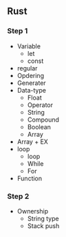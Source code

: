 ## Rust
### Step 1
* Variable
    * let
    * const
* regular
* Opdering
* Generater
* Data-type
    * Float
    * Operator
    * String
    * Compound
    * Boolean
    * Array
* Array + EX
* loop
    * loop
    * While
    * For
* Function

### Step 2
* Ownership
    * String type
    * Stack push